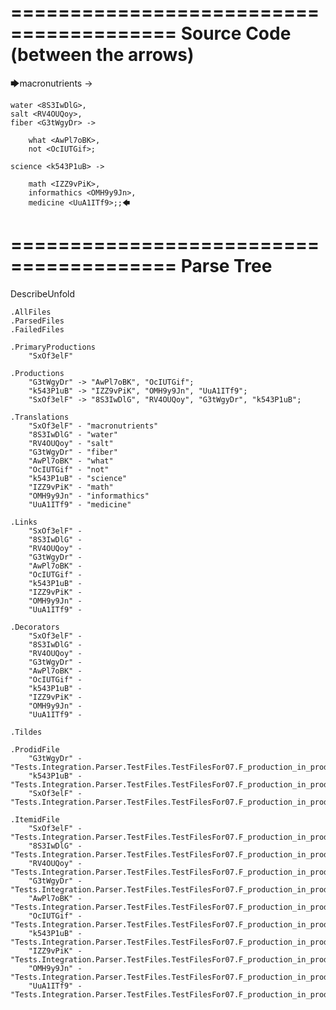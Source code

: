 ========================================
Source Code (between the arrows)
========================================

🡆macronutrients <SxOf3elF> ->

	water <8S3IwDlG>,
    salt <RV4OUQoy>,
    fiber <G3tWgyDr> ->

        what <AwPl7oBK>,
        not <OcIUTGif>;
	
	science <k543P1uB> ->
		
		math <IZZ9vPiK>,
		informathics <OMH9y9Jn>,
		medicine <UuA1ITf9>;;🡄

========================================
Parse Tree
========================================
DescribeUnfold

    .AllFiles
    .ParsedFiles
    .FailedFiles

    .PrimaryProductions
        "SxOf3elF" 

    .Productions
        "G3tWgyDr" -> "AwPl7oBK", "OcIUTGif";
        "k543P1uB" -> "IZZ9vPiK", "OMH9y9Jn", "UuA1ITf9";
        "SxOf3elF" -> "8S3IwDlG", "RV4OUQoy", "G3tWgyDr", "k543P1uB";

    .Translations
        "SxOf3elF" - "macronutrients"
        "8S3IwDlG" - "water"
        "RV4OUQoy" - "salt"
        "G3tWgyDr" - "fiber"
        "AwPl7oBK" - "what"
        "OcIUTGif" - "not"
        "k543P1uB" - "science"
        "IZZ9vPiK" - "math"
        "OMH9y9Jn" - "informathics"
        "UuA1ITf9" - "medicine"

    .Links
        "SxOf3elF" - 
        "8S3IwDlG" - 
        "RV4OUQoy" - 
        "G3tWgyDr" - 
        "AwPl7oBK" - 
        "OcIUTGif" - 
        "k543P1uB" - 
        "IZZ9vPiK" - 
        "OMH9y9Jn" - 
        "UuA1ITf9" - 

    .Decorators
        "SxOf3elF" - 
        "8S3IwDlG" - 
        "RV4OUQoy" - 
        "G3tWgyDr" - 
        "AwPl7oBK" - 
        "OcIUTGif" - 
        "k543P1uB" - 
        "IZZ9vPiK" - 
        "OMH9y9Jn" - 
        "UuA1ITf9" - 

    .Tildes

    .ProdidFile
        "G3tWgyDr" - "Tests.Integration.Parser.TestFiles.TestFilesFor07.F_production_in_production5.ds"
        "k543P1uB" - "Tests.Integration.Parser.TestFiles.TestFilesFor07.F_production_in_production5.ds"
        "SxOf3elF" - "Tests.Integration.Parser.TestFiles.TestFilesFor07.F_production_in_production5.ds"

    .ItemidFile
        "SxOf3elF" - "Tests.Integration.Parser.TestFiles.TestFilesFor07.F_production_in_production5.ds"
        "8S3IwDlG" - "Tests.Integration.Parser.TestFiles.TestFilesFor07.F_production_in_production5.ds"
        "RV4OUQoy" - "Tests.Integration.Parser.TestFiles.TestFilesFor07.F_production_in_production5.ds"
        "G3tWgyDr" - "Tests.Integration.Parser.TestFiles.TestFilesFor07.F_production_in_production5.ds"
        "AwPl7oBK" - "Tests.Integration.Parser.TestFiles.TestFilesFor07.F_production_in_production5.ds"
        "OcIUTGif" - "Tests.Integration.Parser.TestFiles.TestFilesFor07.F_production_in_production5.ds"
        "k543P1uB" - "Tests.Integration.Parser.TestFiles.TestFilesFor07.F_production_in_production5.ds"
        "IZZ9vPiK" - "Tests.Integration.Parser.TestFiles.TestFilesFor07.F_production_in_production5.ds"
        "OMH9y9Jn" - "Tests.Integration.Parser.TestFiles.TestFilesFor07.F_production_in_production5.ds"
        "UuA1ITf9" - "Tests.Integration.Parser.TestFiles.TestFilesFor07.F_production_in_production5.ds"

